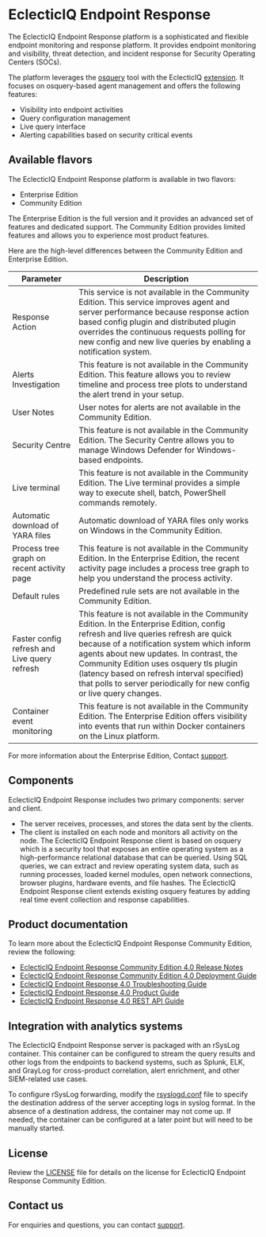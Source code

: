 # EclecticIQ Endpoint Response

The EclecticIQ Endpoint Response platform is a sophisticated and flexible endpoint monitoring and response platform. It provides endpoint monitoring and visibility, threat detection, and incident response for Security Operating Centers (SOCs).

The platform leverages the [osquery](https://osquery.io/) tool with the EclecticIQ [extension](https://github.com/EclecticIQ/osq-ext-bin). It focuses on osquery-based agent management and offers the following features:

- Visibility into endpoint activities
- Query configuration management
- Live query interface
- Alerting capabilities based on security critical events

## Available flavors

The EclecticIQ Endpoint Response platform is available in two flavors:

- Enterprise Edition
- Community Edition

The Enterprise Edition is the full version and it provides an advanced set of features and dedicated support. The Community Edition provides limited features and allows you to experience most product features.

Here are the high-level differences between the Community Edition and Enterprise Edition.

| Parameter | Description                                                                                                                                                                                  |
|-----------|--------------------------------------------------------------------------------------------------------------------------------------------------------------------|
| Response Action       |  This service is not available in the Community Edition. This service improves agent and server performance because response action based config plugin and distributed plugin overrides the continuous requests polling for new config and new live queries by enabling a notification system.                                     |
| Alerts Investigation       | This feature is not available in the Community Edition. This feature allows you to review timeline and process tree plots to understand the alert trend in your setup.                                         |
| User Notes     |   User notes for alerts are not available in the Community Edition.                                                                                                            |
| Security Centre       | This feature is not available in the Community Edition. The Security Centre allows you to manage Windows Defender for Windows-based endpoints. |                                                                         |  
| Live terminal       | This feature is not available in the Community Edition. The Live terminal provides a simple way to execute shell, batch, PowerShell commands remotely.        |
| Automatic download of YARA files        | Automatic download of YARA files only works on Windows in the Community Edition.                                         |
| Process tree graph on recent activity page       | This feature is not available in the Community Edition. In the Enterprise Edition, the recent activity page includes a process tree graph to help you understand the process activity.                                                                       |
| Default rules       | Predefined rule sets are not available in the Community Edition.                                                                            |
| Faster config refresh and Live query refresh       | This feature is not available in the Community Edition. In the Enterprise Edition, config refresh and live queries refresh are quick because of a notification system which inform agents about new updates. In contrast, the Community Edition uses  osquery tls plugin (latency based on refresh interval specified) that polls to server periodically for new config or live query changes.                                                                                 |  
| Container event monitoring       | This feature is not available in the Community Edition. The Enterprise Edition offers visibility into events that run within Docker containers on the Linux platform.                                                                                 |  

For more information about the Enterprise Edition, Contact [support](mailto:support@eclecticiq.com).

## Components

EclecticIQ Endpoint Response includes two primary components: server and client.

- The server receives, processes, and stores the data sent by the clients.
- The client is installed on each node and monitors all activity on the node. The EclecticIQ Endpoint Response client is based on osquery which is a security tool that exposes an entire operating system as a high-performance relational database that can be queried. Using SQL queries, we can extract and review operating system data, such as running processes, loaded kernel modules, open network connections, browser plugins, hardware events, and file hashes. The EclecticIQ Endpoint Response client extends existing osquery features by adding real time event collection and response capabilities.

## Product documentation

To learn more about the EclecticIQ Endpoint Response Community Edition, review the following:

- [EclecticIQ Endpoint Response Community Edition 4.0 Release Notes](docs/eiq_er_ce_release_notes.pdf)
- [EclecticIQ Endpoint Response Community Edition 4.0 Deployment Guide](docs/eiq_er_ce_deployment_guide.pdf)
- [EclecticIQ Endpoint Response 4.0 Troubleshooting Guide](docs/eiq_er_ce_troubleshooting_guide.pdf)
- [EclecticIQ Endpoint Response 4.0 Product Guide](docs/eiq_er_ce_product_guide.pdf)
- [EclecticIQ Endpoint Response 4.0 REST API Guide](docs/eiq_er_ce_restapi_guide.pdf)

## Integration with analytics systems

The EclecticIQ Endpoint Response server is packaged with an rSysLog container. This container can be configured to stream the query results and other logs from the endpoints to backend systems, such as Splunk, ELK, and GrayLog for cross-product correlation, alert enrichment, and other SIEM-related use cases.

To configure rSysLog forwarding, modify the [rsyslogd.conf](rSysLogF/rsyslogd.conf) file to specify the destination address of the server accepting logs in syslog format. In the absence of a destination address, the container may not come up. If needed, the container can be configured at a later point but will need to be manually started.

## License

Review the [LICENSE](LICENSE) file for details on the license for EclecticIQ Endpoint Response Community Edition.

## Contact us

For enquiries and questions, you can contact [support](mailto:support@eclecticiq.com).
